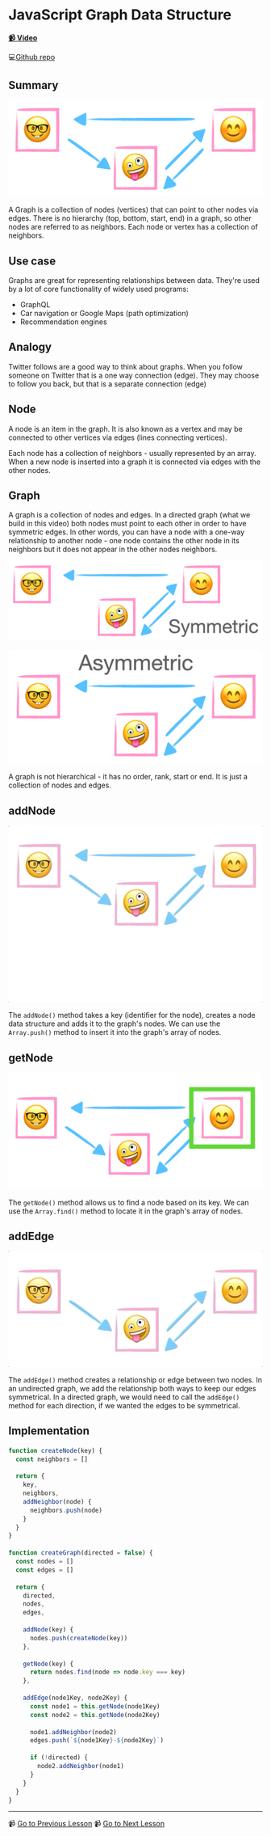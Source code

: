 # JavaScript Graph Data Structure

**[📹 Video](https://egghead.io/lessons/javascript-javascript-graph-data-structure)**

💻[Github repo](https://github.com/kyleshevlin/intro-to-data-structures-and-algorithms/blob/master/graphs/index.js)

## Summary

![Graph data structure](../assets/Graph.png)

A Graph is a collection of nodes (vertices) that can point to other nodes via edges. There is no hierarchy (top, bottom, start, end) in a graph, so other nodes are referred to as neighbors. Each node or vertex has a collection of neighbors.

## Use case

Graphs are great for representing relationships between data. They're used by a lot of core functionality of widely used programs:

- GraphQL
- Car navigation or Google Maps (path optimization)
- Recommendation engines

## Analogy

Twitter follows are a good way to think about graphs. When you follow someone on Twitter that is a one way connection (edge). They may choose to follow you back, but that is a separate connection (edge)

## Node

A node is an item in the graph. It is also known as a vertex and may be connected to other vertices via edges (lines connecting vertices).

Each node has a collection of neighbors - usually represented by an array. When a new node is inserted into a graph it is connected via edges with the other nodes.

## Graph

A graph is a collection of nodes and edges. In a directed graph (what we build in this video) both nodes must point to each other in order to have symmetric edges. In other words, you can have a node with a one-way relationship to another node - one node contains the other node in its neighbors but it does not appear in the other nodes neighbors.

![Symmetric Graph](../assets/Graph-Symmetric.png)

![Asymmetric Graph](../assets/Graph-Asymmetric.png)

A graph is not hierarchical - it has no order, rank, start or end. It is just a collection of nodes and edges.

## addNode

![Add item to Graph](../assets/Graph-Add.gif)

The `addNode()` method takes a key (identifier for the node), creates a node data structure and adds it to the graph's nodes. We can use the `Array.push()` method to insert it into the graph's array of nodes.

## getNode

![Find item in Graph](../assets/Graph-Find.png)

The `getNode()` method allows us to find a node based on its key. We can use the `Array.find()` method to locate it in the graph's array of nodes.

## addEdge

![Add edge to Graph](../assets/Graph-Add-Edge.gif)

The `addEdge()` method creates a relationship or edge between two nodes. In an undirected graph, we add the relationship both ways to keep our edges symmetrical. In a directed graph, we would need to call the `addEdge()` method for each direction, if we wanted the edges to be symmetrical.

## Implementation

```js
function createNode(key) {
  const neighbors = []

  return {
    key,
    neighbors,
    addNeighbor(node) {
      neighbors.push(node)
    }
  }
}

function createGraph(directed = false) {
  const nodes = []
  const edges = []

  return {
    directed,
    nodes,
    edges,

    addNode(key) {
      nodes.push(createNode(key))
    },

    getNode(key) {
      return nodes.find(node => node.key === key)
    },

    addEdge(node1Key, node2Key) {
      const node1 = this.getNode(node1Key)
      const node2 = this.getNode(node2Key)

      node1.addNeighbor(node2)
      edges.push(`${node1Key}-${node2Key}`)

      if (!directed) {
        node2.addNeighbor(node1)
      }
    }
  }
}
```

---

📹 [Go to Previous Lesson](https://egghead.io/lessons/javascript-linked-list-data-structure-in-javascript)
📹 [Go to Next Lesson](https://egghead.io/lessons/javascript-breadth-first-javascript-search-algorithm-for-graphs)
